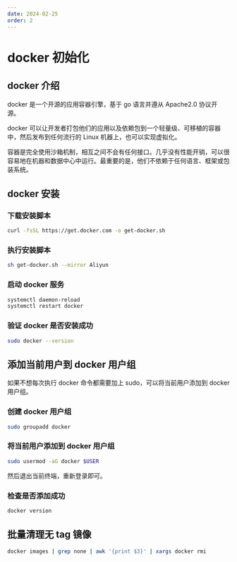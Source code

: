 ```yaml
---
date: 2024-02-25
order: 2
---
```


# docker 初始化

## docker 介绍

docker 是一个开源的应用容器引擎，基于 go 语言并遵从 Apache2.0 协议开源。

docker 可以让开发者打包他们的应用以及依赖包到一个轻量级、可移植的容器中，然后发布到任何流行的 Linux 机器上，也可以实现虚拟化。

容器是完全使用沙箱机制，相互之间不会有任何接口。几乎没有性能开销，可以很容易地在机器和数据中心中运行。最重要的是，他们不依赖于任何语言、框架或包装系统。

## docker 安装

### 下载安装脚本

```bash
curl -fsSL https://get.docker.com -o get-docker.sh
```

### 执行安装脚本

```bash
sh get-docker.sh --mirror Aliyun
```

### 启动 docker 服务

```bash
systemctl daemon-reload
systemctl restart docker
```

### 验证 docker 是否安装成功

```bash
sudo docker --version
```

## 添加当前用户到 docker 用户组

如果不想每次执行 docker 命令都需要加上 sudo，可以将当前用户添加到 docker 用户组。

### 创建 docker 用户组

```bash
sudo groupadd docker
```

### 将当前用户添加到 docker 用户组

```bash
sudo usermod -aG docker $USER
```
然后退出当前终端，重新登录即可。

### 检查是否添加成功

```bash
docker version
```

## 批量清理无 tag 镜像

```bash
docker images | grep none | awk '{print $3}' | xargs docker rmi
```
